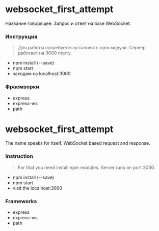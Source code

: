 # websocket_first_attempt

Название говорящее. Запрос и ответ на базе WebSocket.

### Инструкция

>Для работы потребуется установить npm модули. 
>Сервер работает на 3000 порту.

  - npm install (--save)
  - npm start
  - заходим на localhost:3000

### Фраемворки

 - express
 - express-ws
 - path

# websocket_first_attempt

The name speaks for itself. WebSocket based request and response.

### Instruction

>For that you need install npm modules. 
>Server runs on port 3000.

  - npm install (--save)
  - npm start
  - visit the localhost:3000

### Frameworks

 - express
 - express-ws
 - path 
